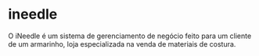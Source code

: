 # ineedle
O iNeedle é um sistema de gerenciamento de negócio feito para um cliente de um armarinho, loja especializada na venda de materiais de costura.
